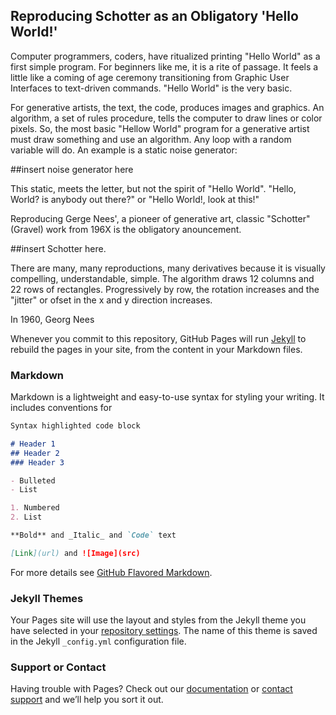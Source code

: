 ## Reproducing Schotter as an Obligatory 'Hello World!'

Computer programmers, coders, have ritualized printing "Hello World" as a first simple program. For beginners like me, it is a rite of passage. It feels a little like a coming of age ceremony transitioning from Graphic User Interfaces to text-driven commands. "Hello World" is the very basic.

For generative artists, the text, the code, produces images and graphics. An algorithm, a set of rules procedure, tells the computer to draw lines or color pixels. So, the most basic "Hellow World" program for a generative artist must draw something and use an algorithm. Any loop with a random variable will do. An example is a static noise generator:



##insert noise generator here


This static, meets the letter, but not the spirit of "Hello World". "Hello, World? is anybody out there?" or "Hello World!, look at this!" 

Reproducing Gerge Nees', a pioneer of generative art, classic "Schotter" (Gravel) work from 196X is the obligatory anouncement.


##insert Schotter here.


There are many, many reproductions, many derivatives because it is visually compelling, understandable, simple. The algorithm draws 12 columns and 22 rows of rectangles. Progressively by row, the rotation increases and the "jitter" or ofset in the x and y direction increases.



In 1960, Georg Nees 

Whenever you commit to this repository, GitHub Pages will run [Jekyll](https://jekyllrb.com/) to rebuild the pages in your site, from the content in your Markdown files.

### Markdown

Markdown is a lightweight and easy-to-use syntax for styling your writing. It includes conventions for

```markdown
Syntax highlighted code block

# Header 1
## Header 2
### Header 3

- Bulleted
- List

1. Numbered
2. List

**Bold** and _Italic_ and `Code` text

[Link](url) and ![Image](src)
```

For more details see [GitHub Flavored Markdown](https://guides.github.com/features/mastering-markdown/).

### Jekyll Themes

Your Pages site will use the layout and styles from the Jekyll theme you have selected in your [repository settings](https://github.com/frameRateZero/Schotter/settings). The name of this theme is saved in the Jekyll `_config.yml` configuration file.

### Support or Contact

Having trouble with Pages? Check out our [documentation](https://help.github.com/categories/github-pages-basics/) or [contact support](https://github.com/contact) and we’ll help you sort it out.
